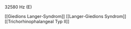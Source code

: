 32580 Hz (E)

[[Giedions Langer-Syndrom]]
[[Langer-Giedions Syndrom]]
[[Trichorhinophalangeal Typ II]]